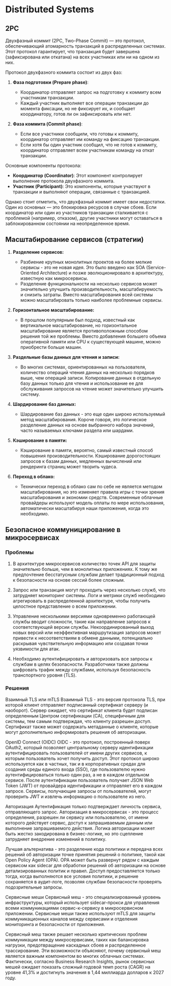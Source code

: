 # Distributed Systems

## 2PC

Двухфазный коммит (2PC, Two-Phase Commit) — это протокол, обеспечивающий атомарность транзакций в распределенных системах. Этот протокол гарантирует, что транзакция будет завершена (зафиксирована или откатана) на всех участниках или ни на одном из них.

Протокол двухфазного коммита состоит из двух фаз:

1. **Фаза подготовки (Prepare phase)**:
    
    - Координатор отправляет запрос на подготовку к коммиту всем участникам транзакции.
    - Каждый участник выполняет все операции транзакции до момента фиксации, но не фиксирует их, и сообщает координатору, готов ли он зафиксировать или нет.
2. **Фаза коммита (Commit phase)**:
    
    - Если все участники сообщили, что готовы к коммиту, координатор отправляет им команду на фиксацию транзакции.
    - Если хотя бы один участник сообщил, что не готов к коммиту, координатор отправляет всем участникам команду на откат транзакции.

Основные компоненты протокола:

- **Координатор (Coordinator)**: Этот компонент контролирует выполнение протокола двухфазного коммита.
- **Участник (Participant)**: Это компоненты, которые участвуют в транзакции и выполняют операции, связанные с транзакцией.

Однако стоит отметить, что двухфазный коммит имеет свои недостатки. Один из основных — это блокировка ресурсов в случае сбоев. Если координатор или один из участников транзакции сталкивается с проблемой (например, отказом), другие участники могут оставаться в заблокированном состоянии на неопределенное время.


## Масштабирование сервисов (стратегии)

1. **Разделение сервисов:**
    
    - Разбиение крупных монолитных проектов на более мелкие сервисы - это не новая идея. Это было введено как SOA (Service-Oriented Architecture) и позже эволюционировало в архитектуру, известную как микросервисы.
    - Разделение функциональности на несколько сервисов может значительно улучшить производительность, масштабируемость и снизить затраты. Вместо масштабирования всей системы можно масштабировать только наиболее проблемные сервисы.

2. **Горизонтальное масштабирование:**
    
    - В прошлом популярным был подход, известный как вертикальное масштабирование, но горизонтальное масштабирование является противоположным способом решения той же проблемы. Вместо добавления большего объема оперативной памяти или CPU к существующей машине, можно приобрести больше машин.
      
3. **Раздельные базы данных для чтения и записи:**
    
    - Во многих системах, ориентированных на пользователя, количество операций чтения данных на несколько порядков выше, чем операций записи. Копирование данных в отдельную базу данных только для чтения и использование ее для обслуживания запросов на чтение может значительно улучшить систему.
      
4. **Шардирование баз данных:**
    
    - Шардирование баз данных - это еще один широко используемый метод масштабирования. Короче говоря, это логическое разделение данных на основе выбранного набора значений, часто называемых ключами раздела или шардами.

5. **Кэширование в памяти:**
    
    - Кэширование в памяти, вероятно, самый известный способ повышения производительности. Кэширование дорогостоящих запросов к базам данных, медленных вычислений или рендеринга страниц может творить чудеса.
      
6. **Переход в облако:**
    
    - Технически переход в облако сам по себе не является методом масштабирования, но это изменяет правила игры с точки зрения масштабирования и экономии средств. Современные облачные провайдеры используют модель оплаты по мере использования, автоматически масштабируя наши приложения, когда это необходимо.
      
## Безопасное коммуницирование в микросервисах

### Проблемы

1. В архитектуре микросервисов количество точек API для защиты значительно больше, чем в монолитных приложениях. К тому же предпочтение бесстатусным службам делает традиционный подход к безопасности на основе сессий более сложным. 

2. Запрос или транзакция могут проходить через несколько служб, что затрудняет мониторинг системы. Логи и метрики служб необходимо агрегировать в распределенной архитектуре, чтобы получить целостное представление о всем приложении.

3. Управление несколькими версиями одновременно работающей службы вводит сложности, такие как направление запросов к соответствующей версии службы. Некоординированный выход новых версий или неэффективная маршрутизация запросов может привести к несоответствиям в обмене данными, потенциально раскрывая чувствительную информацию или создавая точки уязвимости для атак.

4. Необходимо аутентифицировать и авторизовать все запросы к службам в целях безопасности. Разработчики также должны шифровать трафик между службами, используя безопасность транспортного уровня (TLS).

### Решения

Взаимный TLS или mTLS Взаимный TLS - это версия протокола TLS, при которой клиент отправляет подписанный сертификат серверу (и наоборот). Сервер ожидает, что сертификат клиента будет подписан определенным Центром сертификации (CA), специфичным для системы, тем самым подтверждая, что клиенту разрешен доступ. Сертификат также может содержать метаданные о клиенте, которые могут дополнительно информировать решения об авторизации.

OpenID Connect (OIDC) OIDC - это протокол, построенный поверх OAuth2, который позволяет центральному серверу идентификации аутентифицировать пользователей от имени других сервисов, к которым пользователь хочет получить доступ. Этот протокол широко используется как в частных, так и в корпоративных средах для создания среды единого входа (SSO), где пользователю нужно аутентифицироваться только один раз, а не в каждом отдельном сервисе. После аутентификации пользователь получает JSON Web Token (JWT) от провайдера идентификации и отправляет его в каждом запросе. Сервисы, получающие запросы от пользователей, могут проверить JWT и извлечь информацию о пользователе из него.

Авторизация Аутентификация только подтверждает личность сервиса, отправляющего запрос. Авторизация в микросервисах - это процесс определения, разрешен ли сервису или пользователю, от имени которого действует сервис, доступ к запрашиваемым данным или выполнение запрашиваемого действия. Логика авторизации может быть жестко закодирована в бизнес-логике, но это сцепление затрудняет внедрение изменений в политику.

Лучшая альтернатива - это разделение кода политики и передача всех решений об авторизации точке принятия решений о политике, такой как Open Policy Agent (OPA). OPA может быть развернут рядом с каждым сервисом как sidecar для обработки решений об авторизации на основе детализированных политик и правил. Доступ предоставляется только тогда, когда выполняются все условия политики, и решение сохраняется в аудит-логе, позволяя службам безопасности проверять подозрительные запросы.

Сервисные меши Сервисный меш - это специализированный уровень инфраструктуры, который использует sidecar-прокси для управления всеми коммуникациями сервис-к-сервису в микросервисном приложении. Сервисные меши также используют mTLS для защиты коммуникационных каналов между сервисами и отделения мониторинга и безопасности от приложения.

Сервисный меш также решает несколько критических проблем коммуникации между микросервисами, таких как балансировка нагрузки, предотвращение каскадных сбоев и распределенное трассирование. Эти возможности объясняют, почему сервисный меш является важным компонентом во многих облачных системах. Фактически, согласно Business Research Insights, рынок сервисных мешей ожидает показать сложный годовой темп роста (CAGR) на уровне 41,3% и достигнуть значения в 1,44 миллиарда долларов к 2027 году.